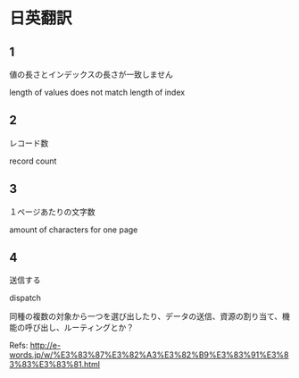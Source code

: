 # 日英翻訳

## 1

値の長さとインデックスの長さが一致しません

length of values does not match length of index

## 2

レコード数

record count

## 3

１ページあたりの文字数

amount of characters for one page

## 4

送信する

dispatch

同種の複数の対象から一つを選び出したり、データの送信、資源の割り当て、機能の呼び出し、ルーティングとか？

Refs: <http://e-words.jp/w/%E3%83%87%E3%82%A3%E3%82%B9%E3%83%91%E3%83%83%E3%83%81.html>

